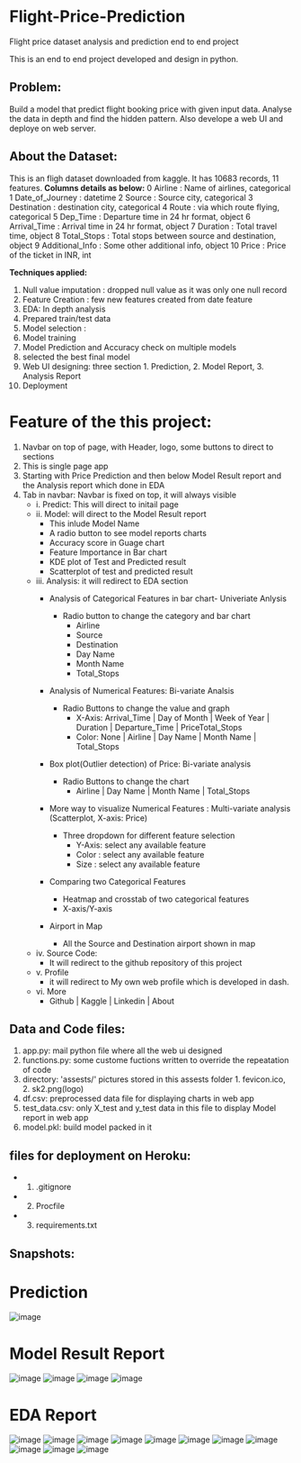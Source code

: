# Flight-Price-Prediction
Flight price dataset analysis and prediction end to end project

This is an end to end project developed and design in python.
## Problem: 
Build a model that predict flight booking price with given input data. Analyse the data in depth and find the hidden pattern.
Also develope a web UI and deploye on web server.

## About the Dataset:
 This is an fligh dataset downloaded from kaggle.
 It has 10683 records, 11 features.
 **Columns details as below:**
 0   Airline         : Name of airlines, categorical
 1   Date_of_Journey : datetime
 2   Source          : Source city, categorical
 3   Destination     : destination city, categorical
 4   Route           : via which route flying, categorical
 5   Dep_Time        : Departure time in 24 hr format, object
 6   Arrival_Time    : Arrival time in 24 hr format, object
 7   Duration        : Total travel time, object
 8   Total_Stops     : Total stops between source and destination, object
 9   Additional_Info : Some other additional info, object
 10  Price           : Price of the ticket in INR, int
 
 **Techniques applied:**
 1. Null value imputation : dropped null value as it was only one null record
 2. Feature Creation : few new features created from date feature
 3. EDA: In depth analysis
 4. Prepared train/test data
 5. Model selection : 
 6. Model training
 7. Model Prediction and Accuracy check on multiple models
 8. selected the best final model
 9. Web UI designing: three section 1. Prediction, 2. Model Report, 3. Analysis Report
 10. Deployment

# Feature of the this project:
1. Navbar on top of page, with Header, logo, some buttons to direct to sections
2. This is single page app
3. Starting with Price Prediction and then below Model Result report and the Analysis report which done in EDA
4. Tab in navbar: Navbar is fixed on top, it will always visible
    - i. Predict: This will direct to initail page
    - ii. Model: will direct to the Model Result report
      - This inlude Model Name
      - A radio button to see model reports charts
       - Accuracy score in Guage chart
       - Feature Importance in Bar chart
       - KDE plot of Test and Predicted result
       - Scatterplot of test and predicted result
     - iii. Analysis: it will redirect to EDA section 
        - Analysis of Categorical Features in bar chart- Univeriate Anlysis
           - Radio button to change the category and bar chart
              - Airline
              - Source
              - Destination
              - Day Name
              - Month Name
              - Total_Stops
        - Analysis of Numerical Features: Bi-variate Analsis
          - Radio Buttons to change the value and graph
             - X-Axis: Arrival_Time | Day of Month | Week of Year | Duration | Departure_Time | PriceTotal_Stops
             - Color: None | Airline | Day Name | Month Name | Total_Stops
             
        - Box plot(Outlier detection) of Price: Bi-variate analysis
          - Radio Buttons to change the chart
            - Airline | Day Name | Month Name | Total_Stops
        - More way to visualize Numerical Features : Multi-variate analysis (Scatterplot, X-axis: Price)
           - Three dropdown for different feature selection
              - Y-Axis: select any available feature 
              - Color : select any available feature 
              - Size  : select any available feature 
        - Comparing two Categorical Features
          - Heatmap and crosstab of two categorical features
          - X-axis/Y-axis
        - Airport in Map 
          - All the Source and Destination airport shown in map   
      - iv. Source Code:
        - It will redirect to the github repository of this project
      - v. Profile
          - it will redirect to My own web profile which is developed in dash. 
      - vi. More
          -  Github | Kaggle | Linkedin | About


## Data and Code files:
 1. app.py: mail python file where all the web ui designed
 2. functions.py: some custome fuctions written to override the repeatation of code
 3. directory: 'assests/' pictures stored in this assests folder 1. fevicon.ico, 2. sk2.png(logo)
 4. df.csv: preprocessed data file for displaying charts in web app
 5. test_data.csv: only X_test and y_test  data in this file to display Model report in web app
 6. model.pkl: build model packed in it
 
## files for deployment on Heroku:
   - 1. .gitignore  
   - 2. Procfile 
   - 3. requirements.txt
 
 
## Snapshots: 
# Prediction
![image](https://user-images.githubusercontent.com/40932902/167307425-9180fd9d-3809-4d33-ab1d-5638eb245c5a.png)
# Model Result Report
![image](https://user-images.githubusercontent.com/40932902/167307534-5abfc622-a9ce-45c0-a618-ba56dcd1e8d4.png)
![image](https://user-images.githubusercontent.com/40932902/167307555-1ace5ce4-b91f-4437-89f4-c1b16ecd5dbd.png)
![image](https://user-images.githubusercontent.com/40932902/167307566-4eb080e4-c33b-4767-86c1-aab848991f09.png)
![image](https://user-images.githubusercontent.com/40932902/167307575-44bf5c5f-356d-456e-842a-632908aca454.png)
# EDA Report 
![image](https://user-images.githubusercontent.com/40932902/167307594-5fdce2b8-0d81-4ccb-a958-65b2c20128e9.png)
![image](https://user-images.githubusercontent.com/40932902/167307605-900c4b37-ce2f-4693-9033-165c87f91957.png)
![image](https://user-images.githubusercontent.com/40932902/167307616-ab8eb82e-deca-46d4-9392-30d023dd8691.png)
![image](https://user-images.githubusercontent.com/40932902/167307629-6dd873f3-3e41-4d1e-9a1a-b2dc9c6e5f74.png)
![image](https://user-images.githubusercontent.com/40932902/167307634-3989bb4c-fba0-4e8f-9870-fbbdafde35f6.png)
![image](https://user-images.githubusercontent.com/40932902/167307645-d16b938a-8b05-4388-9cb5-32a4fbe9af79.png)
![image](https://user-images.githubusercontent.com/40932902/167307658-f336d99c-4b6c-4e08-aba6-83434ca30895.png)
![image](https://user-images.githubusercontent.com/40932902/167307681-610a58f0-7ad5-46ec-8f4b-b14be2d3f733.png)
![image](https://user-images.githubusercontent.com/40932902/167307685-7e112fe0-6133-409f-b7df-fb6f9e8e3096.png)
![image](https://user-images.githubusercontent.com/40932902/167307700-4113319d-96de-41f1-9ecc-25db8374dd9b.png)
![image](https://user-images.githubusercontent.com/40932902/167307711-46e115dc-de34-4060-bef3-f23b7df25021.png)



